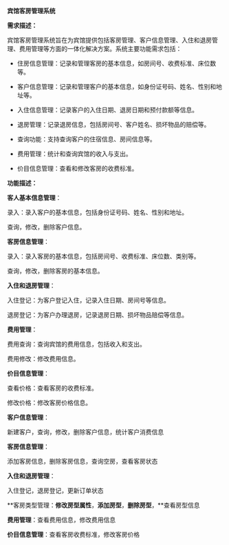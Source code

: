 **宾馆客房管理系统**

**需求描述：**

宾馆客房管理系统旨在为宾馆提供包括客房管理、客户信息管理、入住和退房管理、费用管理等方面的一体化解决方案。系统主要功能需求包括：

- 住房信息管理：记录和管理客房的基本信息，如房间号、收费标准、床位数等。

- 客户信息管理：记录和管理客户的基本信息，如身份证号码、姓名、性别和地址等。

- 入住信息管理：记录客户的入住日期、退房日期和预付款额等信息。

- 退房管理：记录退房信息，包括房间号、客户姓名、损坏物品的赔偿等。

- 查询功能：支持查询客户的住宿信息、房间信息等。

- 费用管理：统计和查询宾馆的收入与支出。

- 价目信息管理：查看和修改客房的收费标准。

**功能描述：**

**客人基本信息管理**：

录入：录入客户的基本信息，包括身份证号码、姓名、性别和地址。

查询，修改，删除客户信息。

**客房信息管理**：

录入：录入客房的基本信息，包括房间号、收费标准、床位数、类别等。

查询，修改，删除客房的基本信息。

**入住和退房管理**：

入住登记：为客户登记入住，记录入住日期、房间号等信息。

退房登记：为客户办理退房，记录退房日期、损坏物品赔偿等信息。

**费用管理**：

费用查询：查询宾馆的费用信息，包括收入和支出。

费用修改：修改费用信息。

**价目信息管理**：

查看价格：查看客房的收费标准。

修改价格：修改客房价格信息。

**客户信息管理**：

新建客户，查询，修改，删除客户信息，统计客户消费信息

**客房信息管理**：

添加客房信息，删除客房信息，查询空房，查看客房状态

**入住和退房管理**：

入住登记，退房登记，更新订单状态

**客房类型管理：**修改房型属性**，**添加房型**，**删除房型**，**查看房型信息

**费用管理**：查看费用信息，修改费用信息

**价目信息管理**：查看客房收费标准，修改客房价格
